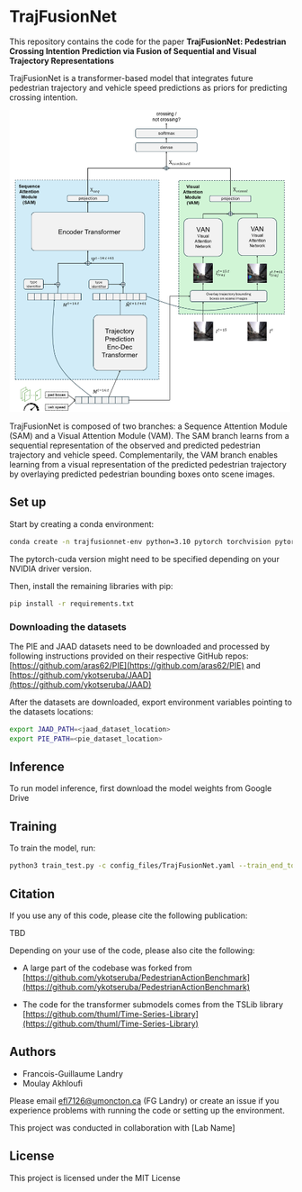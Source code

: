 # TrajFusionNet

This repository contains the code for the paper **TrajFusionNet: Pedestrian Crossing Intention Prediction via Fusion of Sequential and Visual Trajectory Representations**

TrajFusionNet is a transformer-based model that integrates future pedestrian trajectory and vehicle speed predictions as priors for predicting crossing intention.

<img src="docs/architecture.png" alt="TrajFusionNet Architecture" width="500">

TrajFusionNet is composed of two branches: a Sequence Attention Module (SAM) and a Visual Attention Module (VAM). The SAM branch learns from a sequential representation of the observed and predicted pedestrian trajectory and vehicle speed. Complementarily, the VAM branch enables learning from a visual representation of the predicted pedestrian trajectory by overlaying predicted pedestrian bounding boxes onto scene images.

## Set up

Start by creating a conda environment:

```bash
conda create -n trajfusionnet-env python=3.10 pytorch torchvision pytorchvideo pytorch-cuda accelerate tensorflow -c pytorch -c nvidia -c conda-forge
```

The pytorch-cuda version might need to be specified depending on your NVIDIA driver version.

Then, install the remaining libraries with pip:

```bash
pip install -r requirements.txt
```

### Downloading the datasets

The PIE and JAAD datasets need to be downloaded and processed by following instructions provided on their respective GitHub repos: [https://github.com/aras62/PIE](https://github.com/aras62/PIE) and [https://github.com/ykotseruba/JAAD](https://github.com/ykotseruba/JAAD)

After the datasets are downloaded, export environment variables pointing to the datasets locations:
```bash
export JAAD_PATH=<jaad_dataset_location>
export PIE_PATH=<pie_dataset_location>
```

## Inference

To run model inference, first download the model weights from Google Drive

## Training

To train the model, run:
```bash
python3 train_test.py -c config_files/TrajFusionNet.yaml --train_end_to_end
```

## Citation

If you use any of this code, please cite the following publication:

TBD

Depending on your use of the code, please also cite the following:

* A large part of the codebase was forked from [https://github.com/ykotseruba/PedestrianActionBenchmark](https://github.com/ykotseruba/PedestrianActionBenchmark)

* The code for the transformer submodels comes from the TSLib library [https://github.com/thuml/Time-Series-Library](https://github.com/thuml/Time-Series-Library)


## Authors

* Francois-Guillaume Landry
* Moulay Akhloufi

Please email efl7126@umoncton.ca (FG Landry) or create an issue if you experience problems with running the code or setting up the environment.

This project was conducted in collaboration with [Lab Name]

## License

This project is licensed under the MIT License
